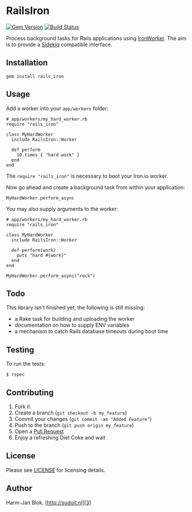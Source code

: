 RailsIron
=========

[![Gem Version](https://badge.fury.io/rb/rails_iron.png)](http://badge.fury.io/rb/rails_iron) [![Build Status](https://travis-ci.org/hjblok/rails_iron.png?branch=master)](https://travis-ci.org/hjblok/rails_iron) 

Process background tasks for Rails applications using [IronWorker][4].
The aim is to provide a [Sidekiq][5] compatible interface.


Installation
------------

    gem install rails_iron


Usage
-----

Add a worker into your `app/workers` folder:

    # app/workers/my_hard_worker.rb
    require "rails_iron"

    class MyHardWorker
      include RailsIron::Worker

      def perform
        10.times { "hard work" }
      end
    end

The `require "rails_iron"` is necessary to boot your Iron.io worker.

Now go ahead and create a background task from within your application:

    MyHardWorker.perform_async

You may also supply arguments to the worker:

    # app/workers/my_hard_worker.rb
    require "rails_iron"

    class MyHardWorker
      include RailsIron::Worker

      def perform(work)
        puts "hard #{work}"
      end
    end

    MyHardWorker.perform_async("rock")


Todo
----

This library isn't finished yet, the following is still missing:

- a Rake task for building and uploading the worker
- documentation on how to supply ENV variables
- a mechanism to catch Rails database timeouts during boot time


Testing
-------

To run the tests:

    $ rspec


Contributing
------------

1. Fork it.
2. Create a branch (`git checkout -b my_feature`)
3. Commit your changes (`git commit -am "Added Feature"`)
4. Push to the branch (`git push origin my_feature`)
5. Open a [Pull Request][1]
6. Enjoy a refreshing Diet Coke and wait


License
-------

Please see [LICENSE][2] for licensing details.


Author
------

Harm-Jan Blok, [http://sudoit.nl][3]

[1]: https://github.com/hjblok/rails_iron/pulls
[2]: https://github.com/hjblok/rails_iron/blob/master/LICENSE
[3]: http://sudoit.nl
[4]: http://www.iron.io/worker
[5]: https://github.com/mperham/sidekiq
